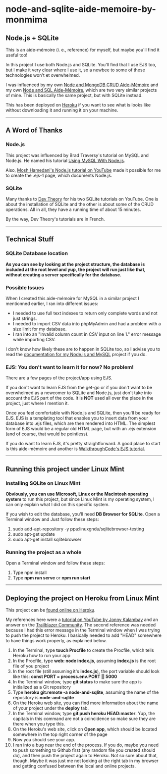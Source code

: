 # node-and-sqlite-aide-memoire-by-monmima

## Node.js + SQLite

This is an aide-mémoire (i. e., reference) for myself, but maybe you'll find it useful too!

In this project I use both Node.js and SQLite. You'll find that I use EJS too, but I make it very clear where I use it, so a newbee to some of these technologies won't et overwhelmed.

I was influenced by my own [Node and MongoDB CRUD Aide-Mémoire](https://github.com/monmima/node-and-mongodb-crud-aide-memoire-by-monmima) and my own [Node and SQL Aide-Mémoire](https://github.com/monmima/node-and-sql-aide-memoire-by-monmima), which are two very similar projects of mine. This is basically the same project, but with SQLite instead.

This has been deployed on [Heroku](https://node-and-sqlite.herokuapp.com/) if you want to see what is looks like without downloading it and running it on your machine.

___

## A Word of Thanks

### Node.js

This project was influenced by Brad Traversy's tutorial on MySQL and Node.js. He named his tutorial [Using MySQL With Node.js](https://www.youtube.com/watch?v=EN6Dx22cPRI).

Also, [Mosh Hamedani's Node.js tutorial on YouTube](https://www.youtube.com/watch?v=TlB_eWDSMt4) made it possible for me to create the .ejs-1 page, which documents Node.js.

### SQLite

Many thanks to [Dev Theory](https://www.youtube.com/watch?v=ueCT4HlQDwQ) for his two SQLite tutorials on YouTube. One is about the installation of SQLite and the other is about some of the CRUD operations. All in all, they have a running time of about 15 minutes.

By the way, Dev Theory's tutorials are in French.

___

## Technical Stuff

### SQLite Database location

**As you can see by looking at the project structure, the database is included at the root level and yup, the project will run just like that, without creating a server specifically for the database.**

### Possible Issues

When I created this aide-mémoire for MySQL in a similar project I mentionned earlier, I ran into different issues:

- I needed to use full text indexes to return only complete words and not just strings.
- I needed to import CSV data into phpMyAdmin and had a problem with a size limit for my database.
- I ran into an "Invalid column count in CSV input on line 1." error message while importing CSV.

I don't know how likely these are to happen in SQLite too, so I advise you to read the [documentation for my Node.js and MySQL](https://github.com/monmima/node-and-sql-aide-memoire-by-monmima) project if you do.

### EJS: You don't want to learn it for now? No problem!

There are a few pages of the project/app using EJS.

If you don't want to learn EJS from the get-go or if you don't want to be overwhelmed as a newcomer to SQLite and Node.js, just don't take into account the EJS part of the code. It is **NOT** used all over the place in the project, just where I mention it.

Once you feel comfortable with Node.js and SQLite, then you'll be ready for EJS. EJS is a templating tool that enables you to insert data from your database into .ejs files, which are then rendered into HTML. The simplest form of EJS would be a regular old HTML page, but with an .ejs extension (and of course, that would be pointless).

If you do want to learn EJS, it's pretty straightforward. A good place to start is this aide-mémoire and another is [WalkthroughCode's EJS tutorial](https://github.com/monmima/node-ejs-tutorial-by-walkthroughcode).

___

## Running this project under Linux Mint

### Installing SQLite on Linux Mint

**Obviously, you can use Microsoft, Linux or the Macintosh operating system** to run this project, but since Linux Mint is my operating system, I can only explain what I did on this specific system.

If you wish to edit the database, you'll need **DB Browser for SQLite**. Open a Terminal window and Just follow these steps:

1. sudo add-apt-repository -y ppa:linuxgndu/sqlitebrowser-testing
2. sudo apt-get update
3. sudo apt-get install sqlitebrowser

### Running the project as a whole

Open a Terminal window and follow these steps:

1. Type npm install
2. Type **npm run serve** or **npm run start**

___

## Deploying the project on Heroku from Linux Mint

This project can be [found online on Heroku](https://node-and-sqlite.herokuapp.com/).

My references here were a [tutorial on YouTube by Jonny Kalambay](https://www.youtube.com/watch?v=MxfxiR8TVNU) and an answer on the [Trailblazer Community](https://trailblazers.salesforce.com/answers?id=9064S000000DHq1QAG). The second reference was needed because I had this error message in the Terminal window when I was trying to push the project to Heroku. I basically needed to add "HEAD" somewhere to have things work properly, as explained below.

1. In the Terminal, type **touch Procfile** to create the Procfile, which tells Heroku how to run your app
2. In the Procfile, type **web: node index.js**, assuming **index.js** is the root file of you project
3. In the root file (still assuming it's **index.js**), the port variable should look like this: **const PORT = process.env.PORT || 5000**
4. In the Terminal window, type **git status** to make sure the app is initialized as a Git repository
5. Type **heroku git:remote -a node-and-sqlite**, assuming the name of the repository is **node-and-sqlite**
6. On the Heroku web site, you can find more information about the name of your project under the **deploy** tab.
7. In the Terminal window, type **git push heroku HEAD:master**. Yup, the capitals in this command are not a coincidence so make sure they are there when you type this.
8. On the Heroku's web site, click on **Open app**, which should be located somewhere in the top right corner of the page
9. Now you should see your app.
10. I ran into a bug near the end of the process. If you do, maybe  you need to push something to Github first (any random file you created should do), and then push the project again to Heroku. Not so sure about that, though. Maybe it was just me not looking at the right tab in my browser and getting confused between the local and online projects.
